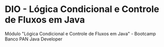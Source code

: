 # DIO - Lógica Condicional e Controle de Fluxos em Java
Módulo "Lógica Condicional e Controle de Fluxos em Java" - Bootcamp Banco PAN Java Developer

